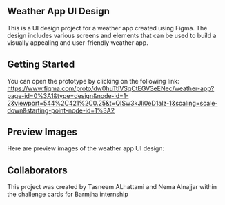 ## Weather App UI Design
This is a UI design project for a weather app created using Figma. The design includes various screens and elements that can be used to build a visually appealing and user-friendly weather app.

## Getting Started
You can open the prototype by clicking on the following link: https://www.figma.com/proto/dw0huTtIVSgCtEGV3eENec/weather-app?page-id=0%3A1&type=design&node-id=1-2&viewport=544%2C421%2C0.25&t=QISw3kJIi0eD1alz-1&scaling=scale-down&starting-point-node-id=1%3A2

## Preview Images
Here are preview images of the weather app UI design:


## Collaborators
This project was created by Tasneem ALhattami and Nema Alnajjar within the challenge cards for Barmjha internship
